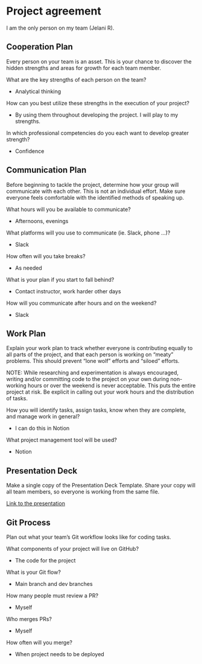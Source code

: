 # Project agreement

I am the only person on my team (Jelani R).

## Cooperation Plan

Every person on your team is an asset. This is your chance to discover the hidden strengths and areas for growth for each team member.

What are the key strengths of each person on the team?

- Analytical thinking

How can you best utilize these strengths in the execution of your project?

- By using them throughout developing the project. I will play to my strengths.

In which professional competencies do you each want to develop greater strength?

- Confidence

## Communication Plan

Before beginning to tackle the project, determine how your group will communicate with each other. This is not an individual effort. Make sure everyone feels comfortable with the identified methods of speaking up.

What hours will you be available to communicate?

- Afternoons, evenings

What platforms will you use to communicate (ie. Slack, phone …)?

- Slack

How often will you take breaks?

- As needed

What is your plan if you start to fall behind?

- Contact instructor, work harder other days

How will you communicate after hours and on the weekend?

- Slack

## Work Plan

Explain your work plan to track whether everyone is contributing equally to all parts of the project, and that each person is working on “meaty” problems. This should prevent “lone wolf” efforts and “siloed” efforts.

NOTE: While researching and experimentation is always encouraged, writing and/or committing code to the project on your own during non-working hours or over the weekend is never acceptable. This puts the entire project at risk. Be explicit in calling out your work hours and the distribution of tasks.

How you will identify tasks, assign tasks, know when they are complete, and manage work in general?

- I can do this in Notion

What project management tool will be used?

- Notion

## Presentation Deck

Make a single copy of the Presentation Deck Template. Share your copy will all team members, so everyone is working from the same file.

[Link to the presentation](https://docs.google.com/presentation/d/1sByxmG-0GfkisR9UoujQsMkW8Pz2Rfdd0Akrk0bHDR4/edit?usp=sharing)

## Git Process

Plan out what your team’s Git workflow looks like for coding tasks.

What components of your project will live on GitHub?

- The code for the project

What is your Git flow?

- Main branch and dev branches

How many people must review a PR?

- Myself

Who merges PRs?

- Myself

How often will you merge?

- When project needs to be deployed
